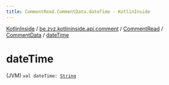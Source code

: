 ```yaml
---
title: CommentRead.CommentData.dateTime - KotlinInside
---
```


[KotlinInside](../../../index.html) / [be.zvz.kotlininside.api.comment](../../index.html) / [CommentRead](../index.html) / [CommentData](index.html) / [dateTime](./date-time.html)

# dateTime

(JVM) `val dateTime: `[`String`](https://kotlinlang.org/api/latest/jvm/stdlib/kotlin/-string/index.html)